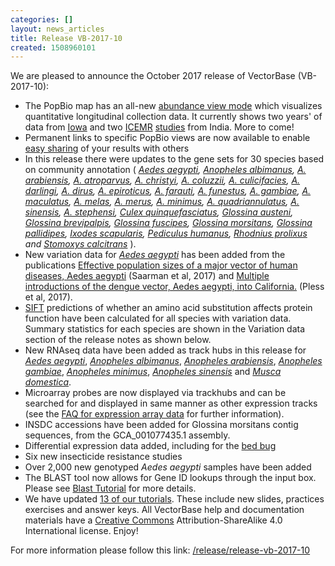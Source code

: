 ```yaml
---
categories: []
layout: news_articles
title: Release VB-2017-10
created: 1508960101
---
```

We are pleased to announce the October 2017 release of VectorBase (VB-2017-10):
<ul>
<li>The PopBio map has an all-new <a href="/popbio/map/?view=abnd">abundance view mode</a> which visualizes quantitative longitudinal collection data. It currently shows two years' of data from <a href="/popbio/project/?id=VBP0000194">Iowa</a> and two <a href="/popbio/project/?id=VBP0000162">ICEMR</a> <a href="/popbio/project/?id=VBP0000182">studies</a> from India. More to come!</li>
<li>Permanent links to specific PopBio views are now available to enable <a href="/tutorials/tools-and-resources-tutorials/population-biology-popbio">easy sharing</a> of your results with others
<li>In this release there were updates to the gene sets for 30 species based on community annotation ( <i>
<a href="https://www.vectorbase.org/organisms/aedes-aegypti">Aedes aegypti</a>, 
<a href="https://www.vectorbase.org/organisms/anopheles-albimanus">Anopheles albimanus</a>, 
<a href="https://www.vectorbase.org/organisms/anopheles-arabiensis">A. arabiensis</a>, 
<a href="https://www.vectorbase.org/organisms/anopheles-atroparvus">A. atroparvus</a>, 
<a href="https://www.vectorbase.org/organisms/anopheles-christyi">A. christyi</a>, 
<a href="https://www.vectorbase.org/organisms/anopheles-coluzzii">A. coluzzii</a>, 
<a href="https://www.vectorbase.org/organisms/anopheles-culicifacies">A. culicifacies</a>, 
<a href="https://www.vectorbase.org/organisms/anopheles-darlingi">A. darlingi</a>, 
<a href="https://www.vectorbase.org/organisms/anopheles-dirus">A. dirus</a>, 
<a href="https://www.vectorbase.org/organisms/anopheles-epiroticus">A. epiroticus</a>, 
<a href="https://www.vectorbase.org/organisms/anopheles-farauti">A. farauti</a>, 
<a href="https://www.vectorbase.org/organisms/anopheles-funestus">A. funestus</a>, 
<a href="https://www.vectorbase.org/organisms/anopheles-gambiae">A. gambiae</a>, 
<a href="https://www.vectorbase.org/organisms/anopheles-maculatus">A. maculatus</a>, 
<a href="https://www.vectorbase.org/organisms/anopheles-melas">A. melas</a>, 
<a href="https://www.vectorbase.org/organisms/anopheles-merus">A. merus</a>, 
<a href="https://www.vectorbase.org/organisms/anopheles-minimus">A. minimus</a>, 
<a href="https://www.vectorbase.org/organisms/anopheles-quadriannulatus">A. quadriannulatus</a>, 
<a href="https://www.vectorbase.org/organisms/anopheles-sinensis">A. sinensis</a>, 
<a href="https://www.vectorbase.org/organisms/anopheles-stephensi">A. stephensi</a>, 
<a href="https://www.vectorbase.org/organisms/culex-quinquefasciatus">Culex quinquefasciatus</a>, 
<a href="https://www.vectorbase.org/organisms/glossina-austeni">Glossina austeni</a>, 
<a href="https://www.vectorbase.org/organisms/glossina-brevipalpis">Glossina brevipalpis</a>, 
<a href="https://www.vectorbase.org/organisms/glossina-fuscipes">Glossina fuscipes</a>, 
<a href="https://www.vectorbase.org/organisms/glossina-morsitans">Glossina morsitans</a>, 
<a href="https://www.vectorbase.org/organisms/glossina-pallidipes">Glossina pallidipes</a>, 
<a href="https://www.vectorbase.org/organisms/ixodes-scapularis">Ixodes scapularis</a>, 
<a href="https://www.vectorbase.org/organisms/pediculus-humanus">Pediculus humanus</a>, 
<a href="https://www.vectorbase.org/organisms/rhodnius-prolixus">Rhodnius prolixus</a> and 
<a href="https://www.vectorbase.org/organisms/stomoxys-calcitrans">Stomoxys calcitrans</a> </i>).</li>
<li>New variation data for <i><a href="/organisms/aedes-aegypti">Aedes aegypti</a></i> has been added from the publications <a href="/publications/effective-population-sizes-major-vector-human-diseases-aedes-aegypti">Effective population sizes of a major vector of human diseases, Aedes aegypti</a> (Saarman et al, 2017) and <a href="/publications/multiple-introductions-dengue-vector-aedes-aegypti-california#overlay-context=publications">Multiple introductions of the dengue vector, Aedes aegypti, into California.</a> (Pless et al, 2017).
<li><a href="http://sift.jcvi.org/">SIFT</a> predictions of whether an amino acid substitution affects protein function have been calculated for all species with variation data. Summary statistics for each species are shown in the Variation data section of the release notes as shown below.</li>
<li>New RNAseq data have been added as track hubs in this release for 
<i><a href="/organisms/aedes-aegypti">Aedes aegypti</a></i>,  
<i><a href="/organisms/anopheles-albimanus">Anopheles albimanus</a></i>, 
<i><a href="/organisms/anopheles-arabiensis">Anopheles arabiensis</a></i>, 
<i><a href="/organisms/anopheles-gambiae">Anopheles gambiae</a></i>,  
<i><a href="/organisms/anopheles-minimus">Anopheles minimus</a></i>,
<i><a href="/organisms/anopheles-sinensis">Anopheles sinensis</a></i> and 
<i><a href="/organisms/musca-domestica">Musca domestica</a></i>.
</li>
<li>Microarray probes are now displayed via trackhubs and can be searched for and displayed in same manner as other expression tracks (see the <a href="/faqs/which-microarrays-data-do-you-have">FAQ for expression array data</a> for further information).</li>
<li>INSDC accessions have been added for Glossina morsitans contig sequences, from the GCA_001077435.1 assembly. </li>
<li>Differential expression data added, including for the <a href="/organisms/cimex-lectularius">bed bug</a></li>
<li>Six new insecticide resistance studies</li>
<li>Over 2,000 new genotyped <i>Aedes aegypti</i> samples have been added</li> 
<li>The BLAST tool now allows for Gene ID lookups through the input box.  Please see <a href="/tutorials/tools-and-resources-tutorials/blast"> Blast Tutorial</a> for more details. </li>
<li>We have updated <a href="/tutorials">13 of our tutorials</a>. These include new slides, practices exercises and answer keys. All VectorBase help and documentation materials have a <a href="https://creativecommons.org/licenses/by-sa/4.0/">Creative Commons</a> Attribution-ShareAlike 4.0 International license. Enjoy!</li>
</ul>

For more information please follow this link: <a href="/release/release-vb-2017-10">/release/release-vb-2017-10</a>
